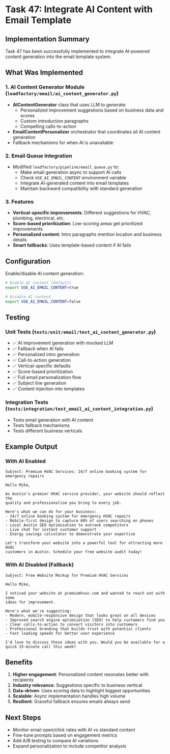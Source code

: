# Task 47: Integrate AI Content with Email Template

## Implementation Summary

Task 47 has been successfully implemented to integrate AI-powered content generation into the email template system.

## What Was Implemented

### 1. AI Content Generator Module (`leadfactory/email/ai_content_generator.py`)
- **AIContentGenerator** class that uses LLM to generate:
  - Personalized improvement suggestions based on business data and scores
  - Custom introduction paragraphs
  - Compelling calls-to-action
- **EmailContentPersonalizer** orchestrator that coordinates all AI content generation
- Fallback mechanisms for when AI is unavailable

### 2. Email Queue Integration
- Modified `leadfactory/pipeline/email_queue.py` to:
  - Make email generation async to support AI calls
  - Check `USE_AI_EMAIL_CONTENT` environment variable
  - Integrate AI-generated content into email templates
  - Maintain backward compatibility with standard generation

### 3. Features
- **Vertical-specific improvements**: Different suggestions for HVAC, plumbing, electrical, etc.
- **Score-based prioritization**: Low-scoring areas get prioritized improvements
- **Personalized content**: Intro paragraphs mention location and business details
- **Smart fallbacks**: Uses template-based content if AI fails

## Configuration

Enable/disable AI content generation:
```bash
# Enable AI content (default)
export USE_AI_EMAIL_CONTENT=true

# Disable AI content
export USE_AI_EMAIL_CONTENT=false
```

## Testing

### Unit Tests (`tests/unit/email/test_ai_content_generator.py`)
- ✅ AI improvement generation with mocked LLM
- ✅ Fallback when AI fails
- ✅ Personalized intro generation
- ✅ Call-to-action generation
- ✅ Vertical-specific defaults
- ✅ Score-based prioritization
- ✅ Full email personalization flow
- ✅ Subject line generation
- ✅ Content injection into templates

### Integration Tests (`tests/integration/test_email_ai_content_integration.py`)
- Tests email generation with AI content
- Tests fallback mechanisms
- Tests different business verticals

## Example Output

### With AI Enabled
```
Subject: Premium HVAC Services: 24/7 online booking system for emergency repairs

Hello Mike,

As Austin's premier HVAC service provider, your website should reflect the 
quality and professionalism you bring to every job.

Here's what we can do for your business:
- 24/7 online booking system for emergency HVAC repairs
- Mobile-first design to capture 60% of users searching on phones
- Local Austin SEO optimization to outrank competitors
- Live chat for instant customer support
- Energy savings calculator to demonstrate your expertise

Let's transform your website into a powerful tool for attracting more HVAC 
customers in Austin. Schedule your free website audit today!
```

### With AI Disabled (Fallback)
```
Subject: Free Website Mockup for Premium HVAC Services

Hello Mike,

I noticed your website at premiumhvac.com and wanted to reach out with some 
ideas for improvement.

Here's what we're suggesting:
- Modern, mobile-responsive design that looks great on all devices
- Improved search engine optimization (SEO) to help customers find you
- Clear calls-to-action to convert visitors into customers
- Professional branding that builds trust with potential clients
- Fast loading speeds for better user experience

I'd love to discuss these ideas with you. Would you be available for a 
quick 15-minute call this week?
```

## Benefits
1. **Higher engagement**: Personalized content resonates better with recipients
2. **Industry relevance**: Suggestions specific to business vertical
3. **Data-driven**: Uses scoring data to highlight biggest opportunities
4. **Scalable**: Async implementation handles high volume
5. **Resilient**: Graceful fallback ensures emails always send

## Next Steps
- Monitor email open/click rates with AI vs standard content
- Fine-tune prompts based on engagement metrics
- Add A/B testing to compare AI variations
- Expand personalization to include competitor analysis